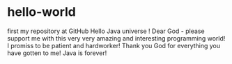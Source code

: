 # hello-world
first my repository at GitHub
Hello Java universe !
Dear God - please support me with this very very amazing and interesting programming world!
I promiss to be patient and hardworker!
Thank you God for everything you have gotten to me!
Java is forever!
